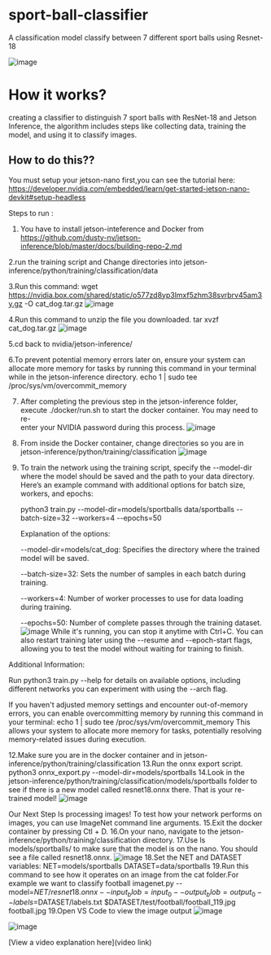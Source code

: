 # sport-ball-classifier


A classification model classify between 7 different sport balls using Resnet-18

 ![image](https://github.com/amannx26/sport-balls-detection/assets/173274284/557c9f92-3d3d-413f-849e-7e75ba939943)

 # How it works?
 
 creating a classifier to distinguish 7 sport balls with ResNet-18 and Jetson Inference, the algorithm includes steps like collecting data, training the model, and using it to classify images.

## How to do this??
You must setup your jetson-nano first,you can see the tutorial here:
https://developer.nvidia.com/embedded/learn/get-started-jetson-nano-devkit#setup-headless

Steps to run :
1. You have to install jetson-inteference and Docker from https://github.com/dusty-nv/jetson-inference/blob/master/docs/building-repo-2.md
 
  2.run the training script and Change directories into jetson-inference/python/training/classification/data
  
  3.Run this command:
  wget https://nvidia.box.com/shared/static/o577zd8yp3lmxf5zhm38svrbrv45am3y.gz -O cat_dog.tar.gz
     ![image](https://github.com/amannx26/sport-balls-detection/assets/173274284/4aedaf3c-04c7-4a63-a3d2-ae8f30ec6a55)
 
  4.Run this command to unzip the file you downloaded.
      tar xvzf cat_dog.tar.gz
      ![image](https://github.com/amannx26/sport-balls-detection/assets/173274284/5cd726ce-b338-4219-82ca-80d38435f37f)
 
  
  5.cd back to nvidia/jetson-inference/
  
   
  6.To prevent potential memory errors later on, ensure your system can allocate more memory for tasks by running this command in your terminal while    in the jetson-inference directory.
     echo 1 | sudo tee /proc/sys/vm/overcommit_memory
  
  7. After completing the previous step in the jetson-inference folder, execute ./docker/run.sh to start the docker container. You may need to re-  
      enter your NVIDIA password during this process.
     ![image](https://github.com/amannx26/sport-balls-detection/assets/173274284/aa59c330-baf4-41d9-9c90-a6a3068f63df)
 
  
  9. From inside the Docker container, change directories so you are in jetson-inference/python/training/classification
     ![image](https://github.com/amannx26/sport-balls-detection/assets/173274284/25954928-480b-47f3-b8d8-e57dd6a32e1e)
 
  
  11. To train the network using the training script, specify the --model-dir where the model should be saved and the path to your data directory.    
      Here’s an example command with additional options for batch size, workers, and epochs:
  
      python3 train.py --model-dir=models/sportballs data/sportballs --batch-size=32 --workers=4 --epochs=50
 
      Explanation of the options:
 
 
       --model-dir=models/cat_dog: Specifies the directory where the trained model will be saved.
     
 
      --batch-size=32: Sets the number of samples in each batch during training. 
     
  
      --workers=4: Number of worker processes to use for data loading during training. 
   
      --epochs=50: Number of complete passes through the training dataset.
 ![image](https://github.com/amannx26/sport-balls-detection/assets/173274284/2722b084-c10a-43df-88f1-f0d0e13d247e)
 While it's running, you can stop it anytime with Ctrl+C. You can also restart training later using the --resume and --epoch-start flags, allowing you to test the model without waiting for training to finish.
    
 Additional Information:
 
 Run python3 train.py --help for details on available options, including different networks you can experiment with using the --arch flag.
 
 If you haven't adjusted memory settings and encounter out-of-memory errors, you can enable overcommitting memory by running this command in your terminal:
 echo 1 | sudo tee /proc/sys/vm/overcommit_memory
 This allows your system to allocate more memory for tasks, potentially resolving memory-related issues during execution.
 
  12.Make sure you are in the docker container and in jetson-inference/python/training/classification
  13.Run the onnx export script.
  python3 onnx_export.py --model-dir=models/sportballs
  14.Look in the jetson-inference/python/training/classification/models/sportballs folder to see if there is a new model called resnet18.onnx there.   That is your re-trained model!
  ![image](https://github.com/amannx26/sport-balls-detection/assets/173274284/ec2f40dd-eb21-42a9-9761-94c146b32709)
 
  Our Next Step Is processing images!
  To test how your network performs on images, you can use ImageNet command line arguments.
  15.Exit the docker container by pressing Ctl + D.
  16.On your nano, navigate to the jetson-inference/python/training/classification directory.
  17.Use ls models/sportballs/ to make sure that the model is on the nano. You should see a file called resnet18.onnx.
  ![image](https://github.com/amannx26/sport-balls-detection/assets/173274284/985a01cb-88fe-4a67-b876-1bd88fe301bc)
  18.Set the NET and DATASET variables:
 NET=models/sportballs
 DATASET=data/sportballs
  19.Run this command to see how it operates on an image from the cat folder.For example we want to classify football
  imagenet.py --model=$NET/resnet18.onnx --input_blob=input_0 --output_blob=output_0 --labels=$DATASET/labels.txt $DATASET/test/football/football_119.jpg football.jpg
  19.Open VS Code to view the image output
  ![image](https://github.com/amannx26/sport-balls-detection/assets/173274284/e30c1cd8-3c59-434b-9869-1478b9fde7a9)
 
 
 
 ![image](https://github.com/amannx26/sport-balls-detection/assets/173274284/423dd2bf-e48b-4766-98bc-94137d54de73)












[View a video explanation here](video link)
